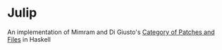 
# Julip

An implementation of Mimram and Di Giusto's [Category of Patches and Files](https://arxiv.org/abs/1311.3903) in Haskell
